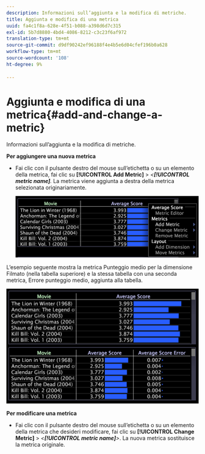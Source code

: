 ```yaml
---
description: Informazioni sull’aggiunta e la modifica di metriche.
title: Aggiunta e modifica di una metrica
uuid: fa4c1f8a-628e-4f51-b088-a398d6d7c315
exl-id: 5b7d8880-4bd4-4086-8212-c3c23f6af972
translation-type: tm+mt
source-git-commit: d9df90242ef96188f4e4b5e6d04cfef196b0a628
workflow-type: tm+mt
source-wordcount: '108'
ht-degree: 9%

---
```


# Aggiunta e modifica di una metrica{#add-and-change-a-metric}

Informazioni sull’aggiunta e la modifica di metriche.

**Per aggiungere una nuova metrica**

* Fai clic con il pulsante destro del mouse sull’etichetta o su un elemento della metrica, fai clic su **[!UICONTROL Add Metric]** > *&lt;**[!UICONTROL metric name]**.* La metrica viene aggiunta a destra della metrica selezionata originariamente.

   ![](assets/mnu_Table_AddMetric.png)

L’esempio seguente mostra la metrica Punteggio medio per la dimensione Filmato (nella tabella superiore) e la stessa tabella con una seconda metrica, Errore punteggio medio, aggiunta alla tabella.

![](assets/vis_Table_AddMetric.png)

**Per modificare una metrica**

* Fai clic con il pulsante destro del mouse sull’etichetta o su un elemento della metrica che desideri modificare, fai clic su **[!UICONTROL Change Metric]** > *&lt;**[!UICONTROL metric name]**>*. La nuova metrica sostituisce la metrica originale.
